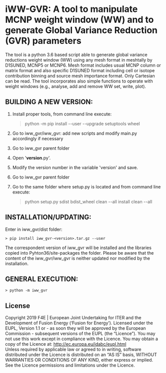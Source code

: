 # iWW-GVR: A tool to manipulate MCNP weight window (WW) and to generate Global Variance Reduction (GVR) parameters

The tool is a python 3.6 based script able to generate global variance reductions weight window (WW) using any mesh format in meshtally by D1SUNED, MCNP5 or MCNP6. Mesh format includes usual MCNP column or matrix format and also specific D1SUNED format including cell or isotope contribution binning and source mesh importance format. Only Cartesian can be read. The tool incorporates also simple functions to operate with weight windows (e.g., analyse, add and remove WW set, write, plot).


## BUILDING A NEW VERSION:
1. Install proper tools, from command line execute:

	> python -m pip install --user --upgrade setuptools wheel

2. Go to iww_gvr/iww_gvr: add new scripts and modify main.py accordingly if necessary 
3. Go to iww_gvr parent folder
4. Open '__version__.py'.
5. Modify the version number in the variable 'version' and save.
6. Go to iww_gvr parent folder
7. Go to the same folder where setup.py is located and from command line execute:

    > python setup.py sdist bdist_wheel clean --all install clean --all
	

	
## INSTALLATION/UPDATING:
Enter in iww_gvr/dist folder:
	
	> pip install iww_gvr-<version>.tar.gz --user
	
The correspondent version of iww_gvr will be installed and the libraries copied into Pyhton36/site-packages the folder.
Please be aware that the content of the iww_gvr/iww_gvr is neither updated nor modified by the installation.
	
## GENERAL EXECUTION:

	> python -m iww_gvr
    
    
## License
Copyright 2019 F4E | European Joint Undertaking for ITER and the Development of Fusion Energy (‘Fusion for Energy’). Licensed under the EUPL, Version 1.1 or - as soon they will be approved by the European Commission - subsequent versions of the EUPL (the “Licence”). You may not use this work except in compliance with the Licence. You may obtain a copy of the Licence at: http://ec.europa.eu/idabc/eupl.html   
Unless required by applicable law or agreed to in writing, software distributed under the Licence is distributed on an “AS IS” basis, WITHOUT WARRANTIES OR CONDITIONS OF ANY KIND, either express or implied. See the Licence permissions and limitations under the Licence.

   